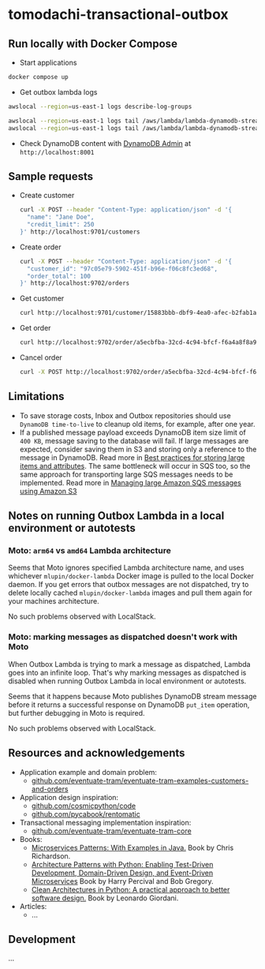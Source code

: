 # tomodachi-transactional-outbox

## Run locally with Docker Compose

- Start applications

```bash
docker compose up
```

- Get outbox lambda logs

```bash
awslocal --region=us-east-1 logs describe-log-groups

awslocal --region=us-east-1 logs tail /aws/lambda/lambda-dynamodb-streams--customers-outbox
awslocal --region=us-east-1 logs tail /aws/lambda/lambda-dynamodb-streams--orders-outbox
```

- Check DynamoDB content with [DynamoDB Admin](https://github.com/aaronshaf/dynamodb-admin) at `http://localhost:8001`

## Sample requests

- Create customer

  ```bash
  curl -X POST --header "Content-Type: application/json" -d '{
    "name": "Jane Doe",
    "credit_limit": 250
  }' http://localhost:9701/customers
  ```

- Create order

  ```bash
  curl -X POST --header "Content-Type: application/json" -d '{
    "customer_id": "97c05e79-5902-451f-b96e-f06c8fc3ed68",
    "order_total": 100
  }' http://localhost:9702/orders
  ```

- Get customer

  ```bash
  curl http://localhost:9701/customer/15883bbb-dbf9-4ea0-afec-b2fab1a0ab2f
  ```

- Get order

  ```bash
  curl http://localhost:9702/order/a5ecbfba-32cd-4c94-bfcf-f6a4a8f8a91c
  ```

- Cancel order

  ```bash
  curl -X POST http://localhost:9702/order/a5ecbfba-32cd-4c94-bfcf-f6a4a8f8a91c/cancel
  ```

## Limitations

- To save storage costs, Inbox and Outbox repositories should use `DynamoDB time-to-live`
  to cleanup old items, for example, after one year.
- If a published message payload exceeds DynamoDB item size limit of `400 KB`, message saving to the database will fail.
  If large messages are expected, consider saving them in S3 and storing only a reference to the message in DynamoDB.
  Read more in [Best practices for storing large items and attributes](https://docs.aws.amazon.com/amazondynamodb/latest/developerguide/bp-use-s3-too.html).
  The same bottleneck will occur in SQS too, so the same approach for transporting large SQS messages needs to be implemented.
  Read more in [Managing large Amazon SQS messages using Amazon S3](https://docs.aws.amazon.com/AWSSimpleQueueService/latest/SQSDeveloperGuide/sqs-s3-messages.html)

## Notes on running Outbox Lambda in a local environment or autotests

### Moto: `arm64` vs `amd64` Lambda architecture

Seems that Moto ignores specified Lambda architecture name, and uses whichever `mlupin/docker-lambda` Docker image
is pulled to the local Docker daemon. If you get errors that outbox messages are not dispatched, try to
delete locally cached `mlupin/docker-lambda` images and pull them again for your machines architecture.

No such problems observed with LocalStack.

### Moto: marking messages as dispatched doesn't work with Moto

When Outbox Lambda is trying to mark a message as dispatched, Lambda goes into an infinite loop.
That's why marking messages as dispatched is disabled when running Outbox Lambda in local environment or autotests.

Seems that it happens because Moto publishes DynamoDB stream message before it returns a successful response on
DynamoDB `put_item` operation, but further debugging in Moto is required.

No such problems observed with LocalStack.

## Resources and acknowledgements

- Application example and domain problem:
  - [github.com/eventuate-tram/eventuate-tram-examples-customers-and-orders](https://github.com/eventuate-tram/eventuate-tram-examples-customers-and-orders)
- Application design inspiration:
  - [github.com/cosmicpython/code](https://github.com/cosmicpython/code)
  - [github.com/pycabook/rentomatic](https://github.com/pycabook/rentomatic)
- Transactional messaging implementation inspiration:
  - [github.com/eventuate-tram/eventuate-tram-core](https://github.com/eventuate-tram/eventuate-tram-core)
- Books:
  - [Microservices Patterns: With Examples in Java.](https://microservices.io/book) Book by Chris Richardson.
  - [Architecture Patterns with Python: Enabling Test-Driven Development, Domain-Driven Design, and Event-Driven Microservices](https://www.cosmicpython.com/) Book by Harry Percival and Bob Gregory.
  - [Clean Architectures in Python: A practical approach to better software design.](https://leanpub.com/clean-architectures-in-python) Book by Leonardo Giordani.
- Articles:
  - ...

## Development

...
